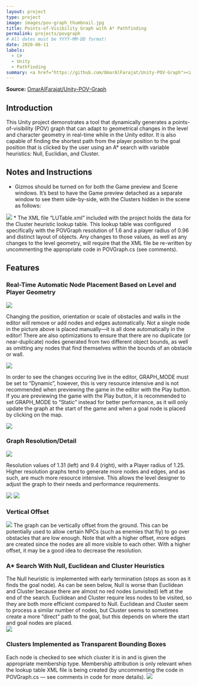 ```yaml
---
layout: project
type: project
image: images/pov-graph_thumbnail.jpg
title: Points-of-Visibility Graph with A* Pathfinding
permalink: projects/povgraph
# All dates must be YYYY-MM-DD format!
date: 2020-06-11
labels:
  - C#
  - Unity
  - Pathfinding
summary: <a href="https://github.com/OmarAlFarajat/Unity-POV-Graph"><i class="large github icon"></i></a>A proof-of-concept navigation graph generator built as a tool in Unity.
---
```

**Source:** <a href="https://github.com/OmarAlFarajat/Unity-POV-Graph"><i class="large github icon"></i>OmarAlFarajat/Unity-POV-Graph</a>
## Introduction
This Unity project demonstrates a tool that dynamically generates a points-of-visibility (POV) graph that can adapt to geometrical changes in the level and character geometry in real-time while in the Unity editor. It is also capable of finding the shortest path from the player position to the goal position that is clicked by the user using an A* search with variable heuristics: Null, Euclidian, and Cluster.

## Notes and Instructions
* Gizmos should be turned on for both the Game preview and Scene windows. It’s best to have the Game preview detached as a separate window to see them side-by-side, with the Clusters hidden in the scene as follows: 
<img class="ui fluid rounded centered image" src="../images/pov/readme1.png">
* The XML file “LUTable.xml” included with the project holds the data for the Cluster heuristic lookup table. This lookup table was configured specifically with the POVGraph resolution of 1.6 and a player radius of 0.96 and distinct layout of objects. Any changes to those values, as well as any changes to the level geometry, will require that the XML file be re-written by uncommenting the appropriate code in POVGraph.cs (see comments).  

## Features
### Real-Time Automatic Node Placement Based on Level and Player Geometry 
<img class="ui fluid rounded centered image" src="../images/pov/readme2.png">  

Changing the position, orientation or scale of obstacles and walls in the editor will remove or add nodes and edges automatically. Not a single node in the picture above is placed manually—it is all done automatically in the editor! There are also optimizations to ensure that there are no duplicate (or near-duplicate) nodes generated from two different object bounds, as well as omitting any nodes that find themselves within the bounds of an obstacle or wall. 
 
<img class="ui fluid rounded centered image" src="../images/pov/readme3.png">  

In order to see the changes occuring live in the editor, GRAPH_MODE must be set to “Dynamic”, however, this is very resource intensive and is not recommended when previewing the game in the editor with the Play button. If you are previewing the game with the Play button, it is recommended to set GRAPH_MODE to “Static” instead for better performance, as it will only update the graph at the start of the game and when a goal node is placed by clicking on the map.  

<img class="ui fluid rounded centered image" src="../images/pov/dynamic.gif">  

### Graph Resolution/Detail
<img class="ui fluid rounded centered image" src="../images/pov/readme4.png">  

Resolution values of 1.31 (left) and 9.4 (right), with a Player radius of 1.25. Higher resolution graphs tend to generate more nodes and edges, and as such, are much more resource intensive. This allows the level designer to adjust the graph to their needs and performance requirements. 

<img class="ui fluid rounded centered image" src="../images/pov/readme5.png">  

<img class="ui fluid rounded centered image" src="../images/pov/resolution.gif">  

### Vertical Offset
<img class="ui fluid rounded centered image" src="../images/pov/readme6.png">  
The graph can be vertically offset from the ground. This can be potentially used to allow certain NPCs (such as enemies that fly) to go over obstacles that are low enough. Note that with a higher offset, more edges are created since the nodes are all more visible to each other. With a higher offset, it may be a good idea to decrease the resolution. 

### A* Search With Null, Euclidean and Cluster Heuristics
The Null heuristic is implemented with early termination (stops as soon as it finds the goal node). As can be seen below, Null is worse than Euclidean and Cluster because there are almost no red nodes (unvisited) left at the end of the search. Euclidean and Cluster require less nodes to be visited, so they are both more efficient compared to Null. Euclidean and Cluster seem to process a similar number of nodes, but Cluster seems to sometimes create a more “direct” path to the goal, but this depends on where the start and goal nodes are placed.  
<img class="ui fluid rounded centered image" src="../images/pov/readme7.png">  

### Clusters Implemented as Transparent Bounding Boxes
Each node is checked to see which cluster it is in and is given the appropriate membership type. Membership attribution is only relevant when the lookup table XML file is being created (by uncommenting the code in POVGraph.cs — see comments in code for more details). 
<img class="ui fluid rounded centered image" src="../images/pov/readme8.png">  